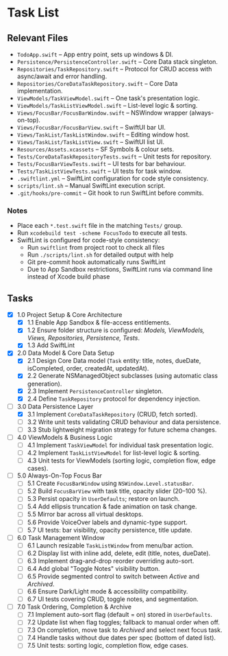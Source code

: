 # Task List

## Relevant Files

- `TodoApp.swift` – App entry point, sets up windows & DI.
- `Persistence/PersistenceController.swift` – Core Data stack singleton.
- `Repositories/TaskRepository.swift` – Protocol for CRUD access with async/await and error handling.
- `Repositories/CoreDataTaskRepository.swift` – Core Data implementation.
- `ViewModels/TaskViewModel.swift` – One task's presentation logic.
- `ViewModels/TaskListViewModel.swift` – List-level logic & sorting.
- `Views/FocusBar/FocusBarWindow.swift` – NSWindow wrapper (always-on-top).
- `Views/FocusBar/FocusBarView.swift` – SwiftUI bar UI.
- `Views/TaskList/TaskListWindow.swift` – Editing window host.
- `Views/TaskList/TaskListView.swift` – SwiftUI list UI.
- `Resources/Assets.xcassets` – SF Symbols & colour sets.
- `Tests/CoreDataTaskRepositoryTests.swift` – Unit tests for repository.
- `Tests/FocusBarViewTests.swift` – UI tests for bar behaviour.
- `Tests/TaskListViewTests.swift` – UI tests for task window.
- `.swiftlint.yml` – SwiftLint configuration for code style consistency.
- `scripts/lint.sh` – Manual SwiftLint execution script.
- `.git/hooks/pre-commit` – Git hook to run SwiftLint before commits.

### Notes

- Place each `*.test.swift` file in the matching `Tests/` group.
- Run `xcodebuild test -scheme FocusTodo` to execute all tests.
- SwiftLint is configured for code-style consistency:
  - Run `swiftlint` from project root to check all files
  - Run `./scripts/lint.sh` for detailed output with help
  - Git pre-commit hook automatically runs SwiftLint
  - Due to App Sandbox restrictions, SwiftLint runs via command line instead of Xcode build phase

## Tasks

- [x] 1.0 Project Setup & Core Architecture
  - [x] 1.1 Enable App Sandbox & file-access entitlements.
  - [x] 1.2 Ensure folder structure is configured: *Models, ViewModels, Views, Repositories, Persistence, Tests*.
  - [x] 1.3 Add SwiftLint

- [x] 2.0 Data Model & Core Data Setup
  - [x] 2.1 Design Core Data model (`Task` entity: title, notes, dueDate, isCompleted, order, createdAt, updatedAt).
  - [x] 2.2 Generate NSManagedObject subclasses (using automatic class generation).
  - [x] 2.3 Implement `PersistenceController` singleton.
  - [x] 2.4 Define `TaskRepository` protocol for dependency injection.

- [ ] 3.0 Data Persistence Layer
  - [x] 3.1 Implement `CoreDataTaskRepository` (CRUD, fetch sorted).
  - [ ] 3.2 Write unit tests validating CRUD behaviour and data persistence.
  - [ ] 3.3 Stub lightweight migration strategy for future schema changes.

- [ ] 4.0 ViewModels & Business Logic
  - [ ] 4.1 Implement `TaskViewModel` for individual task presentation logic.
  - [ ] 4.2 Implement `TaskListViewModel` for list-level logic & sorting.
  - [ ] 4.3 Unit tests for ViewModels (sorting logic, completion flow, edge cases).

- [ ] 5.0 Always-On-Top Focus Bar
  - [ ] 5.1 Create `FocusBarWindow` using `NSWindow.Level.statusBar`.
  - [ ] 5.2 Build `FocusBarView` with task title, opacity slider (20–100 %).
  - [ ] 5.3 Persist opacity in `UserDefaults`; restore on launch.
  - [ ] 5.4 Add ellipsis truncation & fade animation on task change.
  - [ ] 5.5 Mirror bar across all virtual desktops.
  - [ ] 5.6 Provide VoiceOver labels and dynamic-type support.
  - [ ] 5.7 UI tests: bar visibility, opacity persistence, title update.

- [ ] 6.0 Task Management Window
  - [ ] 6.1 Launch resizable `TaskListWindow` from menu/bar action.
  - [ ] 6.2 Display list with inline add, delete, edit (title, notes, dueDate).
  - [ ] 6.3 Implement drag-and-drop reorder overriding auto-sort.
  - [ ] 6.4 Add global "Toggle Notes" visibility button.
  - [ ] 6.5 Provide segmented control to switch between *Active* and *Archived*.
  - [ ] 6.6 Ensure Dark/Light mode & accessibility compatibility.
  - [ ] 6.7 UI tests covering CRUD, toggle notes, and segmentation.

- [ ] 7.0 Task Ordering, Completion & Archive
  - [ ] 7.1 Implement auto-sort flag (default = on) stored in `UserDefaults`.
  - [ ] 7.2 Update list when flag toggles; fallback to manual order when off.
  - [ ] 7.3 On completion, move task to *Archived* and select next focus task.
  - [ ] 7.4 Handle tasks without due dates per spec (bottom of dated list).
  - [ ] 7.5 Unit tests: sorting logic, completion flow, edge cases.
